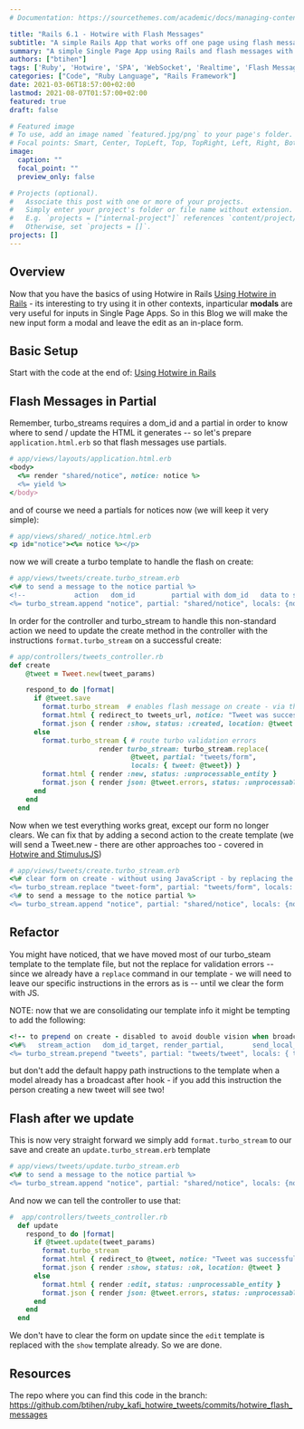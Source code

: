 ```yaml
---
# Documentation: https://sourcethemes.com/academic/docs/managing-content/

title: "Rails 6.1 - Hotwire with Flash Messages"
subtitle: "A simple Rails App that works off one page using flash messages"
summary: "A simple Single Page App using Rails and flash messages with Hotwire"
authors: ["btihen"]
tags: ['Ruby', 'Hotwire', 'SPA', 'WebSocket', 'Realtime', 'Flash Message']
categories: ["Code", "Ruby Language", "Rails Framework"]
date: 2021-03-06T18:57:00+02:00
lastmod: 2021-08-07T01:57:00+02:00
featured: true
draft: false

# Featured image
# To use, add an image named `featured.jpg/png` to your page's folder.
# Focal points: Smart, Center, TopLeft, Top, TopRight, Left, Right, BottomLeft, Bottom, BottomRight.
image:
  caption: ""
  focal_point: ""
  preview_only: false

# Projects (optional).
#   Associate this post with one or more of your projects.
#   Simply enter your project's folder or file name without extension.
#   E.g. `projects = ["internal-project"]` references `content/project/deep-learning/index.md`.
#   Otherwise, set `projects = []`.
projects: []
---
```

## Overview

Now that you have the basics of using Hotwire in Rails [Using Hotwire in Rails](/post_ruby_rails/rails_6_1_hotwire_simple_realtime/) - its interesting to try using it in other contexts, inparticular **modals** are very useful for inputs in Single Page Apps.  So in this Blog we will make the new input form a modal and leave the edit as an in-place form.

## Basic Setup

Start with the code at the end of: [Using Hotwire in Rails](/post_ruby_rails/rails_6_1_hotwire_simple_realtime/)


## Flash Messages in Partial

Remember, turbo_streams requires a dom_id and a partial in order to know where to send / update the HTML it generates -- so let's prepare `application.html.erb` so that flash messages use partials.

```ruby
# app/views/layouts/application.html.erb
<body>
  <%= render "shared/notice", notice: notice %>
  <%= yield %>
</body>
```

and of course we need a partials for notices now (we will keep it very simple):
```ruby
# app/views/shared/_notice.html.erb
<p id="notice"><%= notice %></p>
```

now we will create a turbo template to handle the flash on create:
```ruby
# app/views/tweets/create.turbo_stream.erb
<%# to send a message to the notice partial %>
<!--            action   dom_id         partial with dom_id   data to send in the notice -->
<%= turbo_stream.append "notice", partial: "shared/notice", locals: {notice: "Tweet created."} %>
```

In order for the controller and turbo_stream to handle this non-standard action we need to update the create method in the controller with the instructions `format.turbo_stream` on a successful create:
```ruby
# app/controllers/tweets_controller.rb
def create
    @tweet = Tweet.new(tweet_params)

    respond_to do |format|
      if @tweet.save
        format.turbo_stream  # enables flash message on create - via the create template
        format.html { redirect_to tweets_url, notice: "Tweet was successfully created." }
        format.json { render :show, status: :created, location: @tweet }
      else
        format.turbo_stream { # route turbo validation errors
                      render turbo_stream: turbo_stream.replace(
                              @tweet, partial: "tweets/form",
                              locals: { tweet: @tweet}) }
        format.html { render :new, status: :unprocessable_entity }
        format.json { render json: @tweet.errors, status: :unprocessable_entity }
      end
    end
  end
```

Now when we test everything works great, except our form no longer clears. We can fix that by adding a second action to the create template (we will send a Tweet.new - there are other approaches too - covered in [Hotwire and StimulusJS](/post_ruby_rails/rails_6_1_hotwire_and_stimulusjs))

```ruby
# app/views/tweets/create.turbo_stream.erb
<%# clear form on create - without using JavaScript - by replacing the old Tweet info with Tweet.new %>
<%= turbo_stream.replace "tweet-form", partial: "tweets/form", locals: { tweet: Tweet.new } %>
<%# to send a message to the notice partial %>
<%= turbo_stream.append "notice", partial: "shared/notice", locals: {notice: "Tweet was successfully created."} %>
```

## Refactor

You might have noticed, that we have moved most of our turbo_steam template to the template file, but not the replace for validation errors -- since we already have a `replace` command in our template - we will need to leave our specific instructions in the errors as is -- until we clear the form with JS.

NOTE: now that we are consolidating our template info it might be tempting to add the following:
```ruby
<!-- to prepend on create - disabled to avoid double vision when broadcasting -->
<%#%   stream_action   dom_id_target, render_partial,       send_local_variables   %>
<%= turbo_stream.prepend "tweets", partial: "tweets/tweet", locals: { tweet: @tweet } %>
```
but don't add the default happy path instructions to the template when a model already has a broadcast after hook - if you add this instruction the person creating a new tweet will see two!


## Flash after we update

This is now very straight forward we simply add `format.turbo_stream` to our save and create an `update.turbo_stream.erb` template

```ruby
# app/views/tweets/update.turbo_stream.erb
<%# to send a message to the notice partial %>
<%= turbo_stream.append "notice", partial: "shared/notice", locals: {notice: "Tweet was successfully created."} %>
```

And now we can tell the controller to use that:
```ruby
#  app/controllers/tweets_controller.rb
  def update
    respond_to do |format|
      if @tweet.update(tweet_params)
        format.turbo_stream
        format.html { redirect_to @tweet, notice: "Tweet was successfully updated." }
        format.json { render :show, status: :ok, location: @tweet }
      else
        format.html { render :edit, status: :unprocessable_entity }
        format.json { render json: @tweet.errors, status: :unprocessable_entity }
      end
    end
  end
```

We don't have to clear the form on update since the `edit` template is replaced with the `show` template already.  So we are done.

## Resources

The repo where you can find this code in the branch:
https://github.com/btihen/ruby_kafi_hotwire_tweets/commits/hotwire_flash_messages
